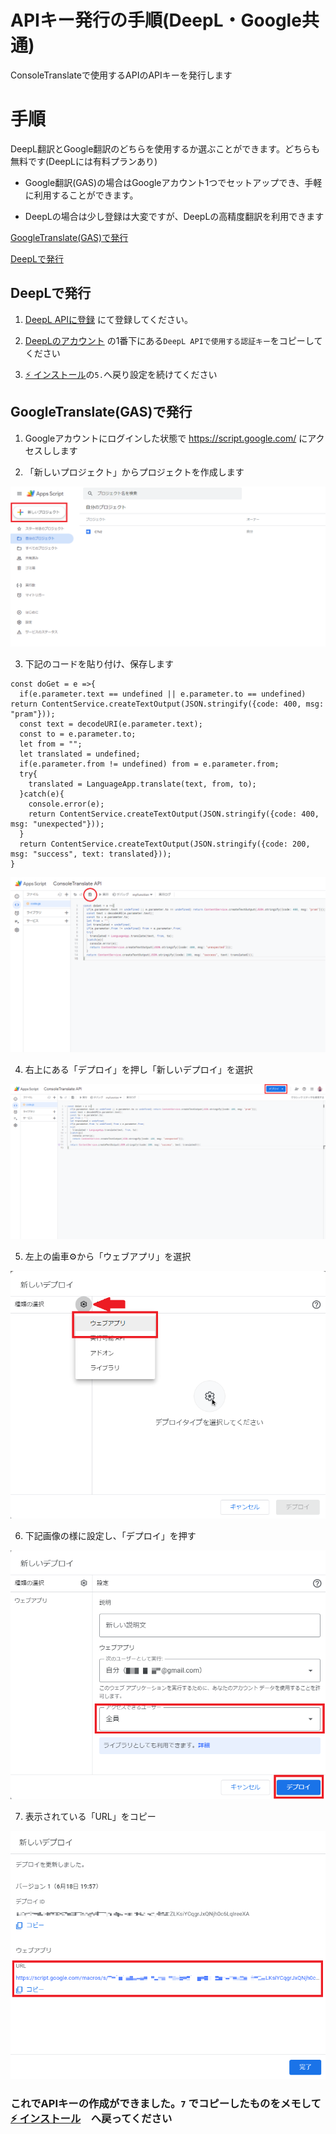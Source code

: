 # APIキー発行の手順(DeepL・Google共通)

ConsoleTranslateで使用するAPIのAPIキーを発行します

# 手順

DeepL翻訳とGoogle翻訳のどちらを使用するか選ぶことができます。どちらも無料です(DeepLには有料プランあり)

- Google翻訳(GAS)の場合はGoogleアカウント1つでセットアップでき、手軽に利用することができます。

- DeepLの場合は少し登録は大変ですが、DeepLの高精度翻訳を利用できます

[GoogleTranslate(GAS)で発行](#googletranslategasで発行)

[DeepLで発行](#deeplで発行)

## DeepLで発行

1. [DeepL APIに登録](https://www.deepl.com/pro-api?cta=header-pro-api) にて登録してください。

2. [DeepLのアカウント](https://www.deepl.com/ja/account/summary/) の1番下にある`DeepL APIで使用する認証キー`をコピーしてください

3. [⚡ インストール](./README.md#-インストール)の`5.`へ戻り設定を続けてください

## GoogleTranslate(GAS)で発行

1. Googleアカウントにログインした状態で https://script.google.com/ にアクセスしします

2. 「新しいプロジェクト」からプロジェクトを作成します

![api0](./docs/api0.png)

3. 下記のコードを貼り付け、保存します

```
const doGet = e =>{
  if(e.parameter.text == undefined || e.parameter.to == undefined) return ContentService.createTextOutput(JSON.stringify({code: 400, msg: "pram"}));
  const text = decodeURI(e.parameter.text);
  const to = e.parameter.to;
  let from = "";
  let translated = undefined;
  if(e.parameter.from != undefined) from = e.parameter.from;
  try{
    translated = LanguageApp.translate(text, from, to);
  }catch(e){
    console.error(e);
    return ContentService.createTextOutput(JSON.stringify({code: 400, msg: "unexpected"}));
  }
  return ContentService.createTextOutput(JSON.stringify({code: 200, msg: "success", text: translated}));
}
```

![api1](./docs/api1.png)

4. 右上にある「デプロイ」を押し「新しいデプロイ」を選択

![api2](./docs/api2.png)

5. 左上の歯車⚙から「ウェブアプリ」を選択

![api3](./docs/api3.png)

6. 下記画像の様に設定し、「デプロイ」を押す

![api4](./docs/api4.png)

7. 表示されている「URL」をコピー

![api5](./docs/api5.png)

### これでAPIキーの作成ができました。`7` でコピーしたものをメモして [⚡ インストール](./README.md#-インストール)　へ戻ってください
